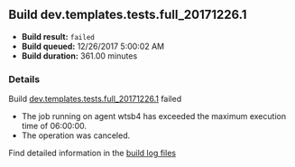 ## Build dev.templates.tests.full_20171226.1
- **Build result:** `failed`
- **Build queued:** 12/26/2017 5:00:02 AM
- **Build duration:** 361.00 minutes
### Details
Build [dev.templates.tests.full_20171226.1](https://winappstudio.visualstudio.com/web/build.aspx?pcguid=a4ef43be-68ce-4195-a619-079b4d9834c2&builduri=vstfs%3a%2f%2f%2fBuild%2fBuild%2f24536) failed

+ The job running on agent wtsb4 has exceeded the maximum execution time of 06:00:00.
+ The operation was canceled.

Find detailed information in the [build log files](https://uwpctdiags.blob.core.windows.net/buildlogs/dev.templates.tests.full_20171226.1_logs.zip)
